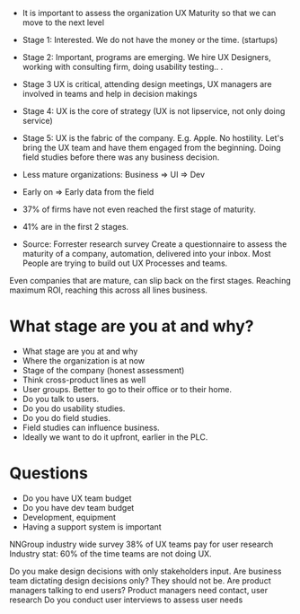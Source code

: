 * It is important to assess the organization UX Maturity so that we can move to the next level
* Stage 1: Interested. We do not have the money or the time. (startups)
* Stage 2: Important, programs are emerging. We hire UX Designers, working with consulting firm, doing usability testing.. .
* Stage 3 UX is critical, attending design meetings, UX managers are involved in teams and help in decision makings
* Stage 4: UX is the core of strategy (UX is not lipservice, not only doing service)
* Stage 5: UX is the fabric of the company. E.g. Apple. No hostility. Let's bring the UX team and have them engaged from the beginning. Doing field studies before there was any business decision. 
* Less mature organizations: Business => UI => Dev
* Early on => Early data from the field

* 37% of firms have not even reached the first stage of maturity. 
* 41% are in the first 2 stages.
* Source: Forrester research survey
Create a questionnaire to assess the maturity of a company, automation, delivered into your inbox. Most People are trying to build out UX Processes and teams. 

Even companies that are mature, can slip back on the first stages. 
Reaching maximum ROI, reaching this across all lines business. 

# What stage are you at and why?
* What stage are you at and why
* Where the organization is at now
* Stage of the company (honest assessment)
* Think cross-product lines as well
* User groups. Better to go to their office or to their home. 
* Do you talk to users. 
* Do you do usability studies. 
* Do you do field studies. 
* Field studies can influence business. 
* Ideally we want to do it upfront, earlier in the PLC.

# Questions
* Do you have UX team budget
* Do you have dev team budget
* Development, equipment
* Having a support system is important

NNGroup industry wide survey
38% of UX teams pay for user research
Industry stat: 60% of the time teams are not doing UX. 

Do you make design decisions with only stakeholders input. 
Are business team dictating design decisions only? They should not be. 
Are product managers talking to end users? 
Product managers need contact, user research
Do you conduct user interviews to assess user needs